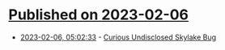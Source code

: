 # [Published on 2023-02-06](index.md)

* [2023-02-06, 05:02:33](https://news.ycombinator.com/item?id=34673561) - [Curious Undisclosed Skylake Bug](https://outerproduct.net/trivial/2023-02-05_comp-dep.html)
